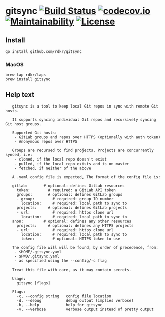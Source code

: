 # gitsync [![Build Status](https://travis-ci.org/rdkr/gitsync.svg)](https://travis-ci.org/rdkr/gitsync) [![codecov.io](https://codecov.io/github/rdkr/gitsync/coverage.svg)](https://codecov.io/github/rdkr/gitsync) [![Maintainability](https://api.codeclimate.com/v1/badges/c86f6cac36c28c9ea55f/maintainability)](https://codeclimate.com/github/rdkr/gitsync/maintainability) [![License](https://img.shields.io/github/license/rdkr/gitsync)](https://github.com/rdkr/gitsync/blob/master/LICENSE)

## Install

```
go install github.com/rdkr/gitsync
```

### MacOS
```
brew tap rdkr/taps
brew install gitsync
```

## Help text
```
   gitsync is a tool to keep local Git repos in sync with remote Git hosts.
   
   It supports syncing individual Git repos and recursively syncing Git host groups.
   
   Supported Git hosts:
    - GitLab groups and repos over HTTPS (optionally with auth token)
    - Anonymous repos over HTTPS
   
   Groups are recursed to find projects. Projects are concurrently synced, i.e:
    - cloned, if the local repo doesn't exist
    - pulled, if the local repo exists and is on master
    - fetched, if neither of the above
   
   A .yaml config file is expected, The format of the config file is:
   
   gitlab:       # optional: defines GitLab resources
     token:        # required: a GitLab API token
     groups:       # optional: defines GitLab groups
     - group:        # required: group ID number
       location:     # required: local path to sync to
     projects:     # optional: defines GitLab projects
     - url:          # required: https clone url
       location:     # required: local path to sync to
   anon:         # optional: defines any other resources
     projects:     # optional: defines any HTTPS projects
     - url:          # required: https clone url
       location:     # required: local path to sync to
       token:        # optional: HTTPS token to use
   
   The config file will will be found, by order of precedence, from:
    - $HOME/.gitsync.yaml
    - $PWD/.gitsync.yaml
    - as specified using the --config/-c flag
   
   Treat this file with care, as it may contain secrets.
   
   Usage:
     gitsync [flags]
   
   Flags:
     -c, --config string   config file location
     -d, --debug           debug output (implies verbose)
     -h, --help            help for gitsync
     -v, --verbose         verbose output instead of pretty output

```

